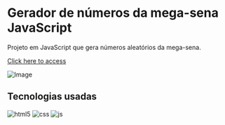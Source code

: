 # Gerador de números da mega-sena JavaScript

Projeto em JavaScript que gera números aleatórios da mega-sena.

[Click here to access](https://chhenriquee.github.io/gerador-megasena-JS/)


![Image](https://github.com/user-attachments/assets/e1fac1e6-45e5-43bc-aab1-fd1fe52a9f3c)


## Tecnologias usadas

  <img align="center" alt="html5" src="https://img.shields.io/badge/HTML5-E34F26?style=for-the-badge&logo=html5&logoColor=white" />
  <img align="center" alt="css" src="https://img.shields.io/badge/CSS3-1572B6?style=for-the-badge&logo=css3&logoColor=white" />
  <img align="center" alt="js" src="https://img.shields.io/badge/JavaScript-F7DF1E?style=for-the-badge&logo=javascript&logoColor=black" />
